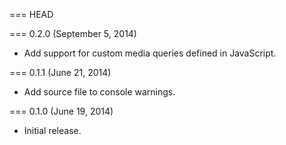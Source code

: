 === HEAD

=== 0.2.0 (September 5, 2014)

* Add support for custom media queries defined in JavaScript.

=== 0.1.1 (June 21, 2014)

* Add source file to console warnings.

=== 0.1.0 (June 19, 2014)

* Initial release.
